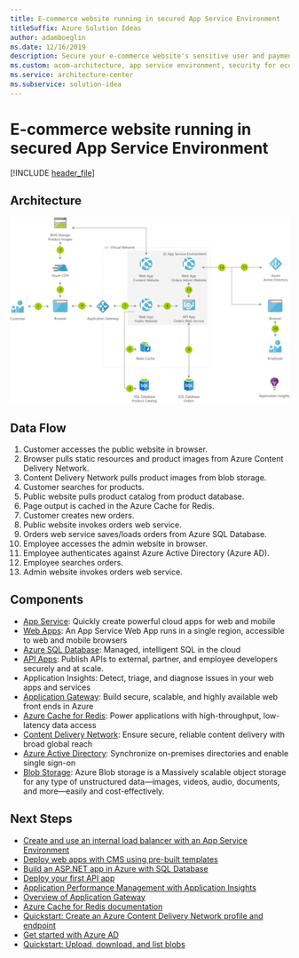 ```yaml
---
title: E-commerce website running in secured App Service Environment
titleSuffix: Azure Solution Ideas
author: adamboeglin
ms.date: 12/16/2019
description: Secure your e-commerce website's sensitive user and payment data using the Microsoft Azure App Service Environment.
ms.custom: acom-architecture, app service environment, security for ecommerce websites, e-commerce security solutions, e-commerce site security, web-apps, interactive-diagram, 'https://azure.microsoft.com/solutions/architecture/ecommerce-website-running-in-secured-ase/'
ms.service: architecture-center
ms.subservice: solution-idea
---
```

# E-commerce website running in secured App Service Environment

[!INCLUDE [header_file](../header.md)]

## Architecture

![Architecture diagram](../media/ecommerce-website-running-in-secured-ase.svg)

## Data Flow

1. Customer accesses the public website in browser.
1. Browser pulls static resources and product images from Azure Content Delivery Network.
1. Content Delivery Network pulls product images from blob storage.
1. Customer searches for products.
1. Public website pulls product catalog from product database.
1. Page output is cached in the Azure Cache for Redis.
1. Customer creates new orders.
1. Public website invokes orders web service.
1. Orders web service saves/loads orders from Azure SQL Database.
1. Employee accesses the admin website in browser.
1. Employee authenticates against Azure Active Directory (Azure AD).
1. Employee searches orders.
1. Admin website invokes orders web service.


## Components
* [App Service](https://azure.microsoft.com/services/app-service/): Quickly create powerful cloud apps for web and mobile
* [Web Apps](https://azure.microsoft.com/services/app-service/web/): An App Service Web App runs in a single region, accessible to web and mobile browsers
* [Azure SQL Database](https://azure.microsoft.com/services/sql-database/): Managed, intelligent SQL in the cloud
* [API Apps](https://azure.microsoft.com/services/app-service/api/): Publish APIs to external, partner, and employee developers securely and at scale.
* Application Insights: Detect, triage, and diagnose issues in your web apps and services
* [Application Gateway](https://azure.microsoft.com/services/application-gateway/): Build secure, scalable, and highly available web front ends in Azure
* [Azure Cache for Redis](https://azure.microsoft.com/services/cache/): Power applications with high-throughput, low-latency data access
* [Content Delivery Network](https://azure.microsoft.com/services/cdn/): Ensure secure, reliable content delivery with broad global reach
* [Azure Active Directory](https://azure.microsoft.com/services/active-directory/): Synchronize on-premises directories and enable single sign-on
* [Blob Storage](https://azure.microsoft.com/services/storage/blobs/): Azure Blob storage is a Massively scalable object storage for any type of unstructured data—images, videos, audio, documents, and more—easily and cost-effectively.

## Next Steps
* [Create and use an internal load balancer with an App Service Environment](/azure/app-service/environment/create-ilb-ase)
* [Deploy web apps with CMS using pre-built templates](https://azure.microsoft.com/resources/templates/?term=CMS)
* [Build an ASP.NET app in Azure with SQL Database](/azure/app-service/app-service-web-tutorial-dotnet-sqldatabase)
* [Deploy your first API app](/azure/app-service/app-service-web-tutorial-rest-api)
* [Application Performance Management with Application Insights](/azure/application-insights/app-insights-overview)
* [Overview of Application Gateway](/azure/application-gateway/application-gateway-introduction)
* [Azure Cache for Redis documentation](/azure/redis-cache/)
* [Quickstart: Create an Azure Content Delivery Network profile and endpoint](/azure/cdn/cdn-create-new-endpoint)
* [Get started with Azure AD](/azure/active-directory/get-started-azure-ad)
* [Quickstart: Upload, download, and list blobs](/azure/storage/blobs/storage-quickstart-blobs-dotnet?tabs=windows)


